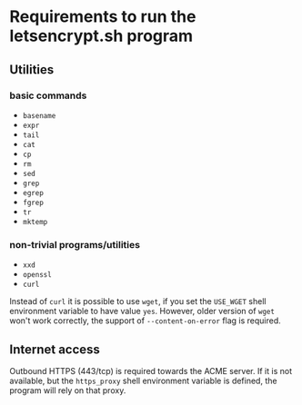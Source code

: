# Requirements to run the letsencrypt.sh program

## Utilities

### basic commands
 * `basename`
 * `expr`
 * `tail`
 * `cat`
 * `cp`
 * `rm`
 * `sed`
 * `grep`
 * `egrep`
 * `fgrep`
 * `tr`
 * `mktemp`

### non-trivial programs/utilities
 * `xxd`
 * `openssl`
 * `curl`

Instead of `curl` it is possible to use `wget`, if you set the `USE_WGET` shell environment variable to have value `yes`.
However, older version of `wget` won't work correctly, the support of `--content-on-error` flag is required.

## Internet access

Outbound HTTPS (443/tcp) is required towards the ACME server.
If it is not available, but the `https_proxy` shell environment variable is defined, the program will rely on that proxy.
